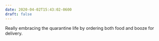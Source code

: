 ```yaml
---
date: 2020-04-02T15:43:02-0600
draft: false
---
```


Really embracing the quarantine life by ordering both food and booze for delivery.

